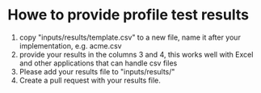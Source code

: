 # Howe to provide profile test results

1. copy "inputs/results/template.csv" to a new file, name it after your implementation, e.g. acme.csv
2. provide your results in the columns 3 and 4, this works well with Excel and other applications that can handle csv files
3. Please add your results file to "inputs/results/"
3. Create a pull request with your results file. 
